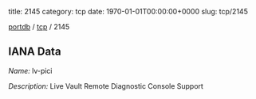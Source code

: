 title: 2145
category: tcp
date: 1970-01-01T00:00:00+0000
slug: tcp/2145

[portdb](/) / [tcp](/category/tcp.html) / 2145


## IANA Data

_Name:_ lv-pici

_Description:_ Live Vault Remote Diagnostic Console Support

